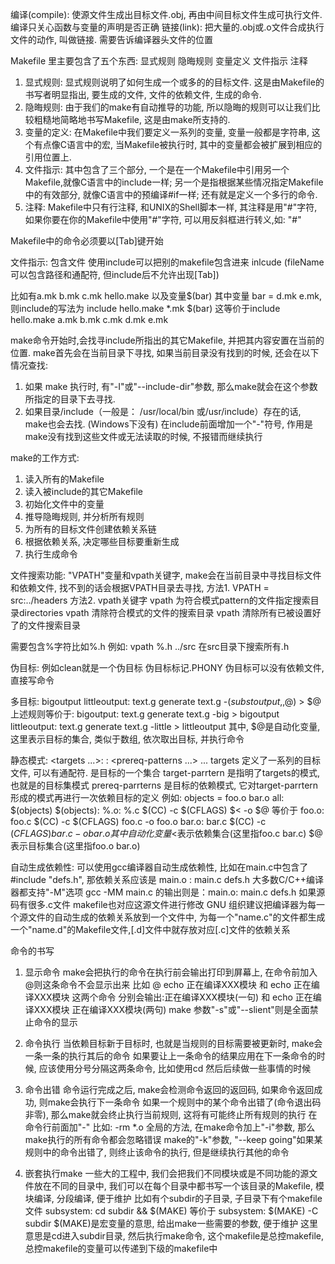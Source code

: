 编译(compile): 使源文件生成出目标文件.obj, 再由中间目标文件生成可执行文件. 编译只关心函数与变量的声明是否正确
链接(link): 把大量的.obj或.o文件合成执行文件的动作, 叫做链接. 需要告诉编译器头文件的位置

Makefile 里主要包含了五个东西: 显式规则 隐晦规则 变量定义 文件指示 注释

1. 显式规则: 显式规则说明了如何生成一个或多的的目标文件. 这是由Makefile的书写者明显指出, 要生成的文件, 文件的依赖文件, 生成的命令.
2. 隐晦规则: 由于我们的make有自动推导的功能, 所以隐晦的规则可以让我们比较粗糙地简略地书写Makefile, 这是由make所支持的.
3. 变量的定义: 在Makefile中我们要定义一系列的变量, 变量一般都是字符串, 这个有点像C语言中的宏, 当Makefile被执行时, 其中的变量都会被扩展到相应的引用位置上.
4. 文件指示: 其中包含了三个部分, 一个是在一个Makefile中引用另一个Makefile,就像C语言中的include一样; 另一个是指根据某些情况指定Makefile中的有效部分, 就像C语言中的预编译#if一样; 还有就是定义一个多行的命令.
5. 注释: Makefile中只有行注释, 和UNIX的Shell脚本一样, 其注释是用"#"字符, 如果你要在你的Makefile中使用"#"字符, 可以用反斜框进行转义,如: "\#"

Makefile中的命令必须要以[Tab]键开始

文件指示:
包含文件 使用include可以把别的makefile包含进来
inlcude <fileName> 	(fileName可以包含路径和通配符, 但include后不允许出现[Tab])

比如有a.mk b.mk c.mk hello.make 以及变量$(bar)  其中变量 bar = d.mk e.mk, 则include的写法为
include hello.make *.mk $(bar) 这等价于include hello.make a.mk b.mk c.mk d.mk e.mk

make命令开始时,会找寻include所指出的其它Makefile, 并把其内容安置在当前的位置. make首先会在当前目录下寻找, 如果当前目录没有找到的时候, 还会在以下情况查找:
1. 如果 make 执行时, 有"-I"或"--include-dir"参数, 那么make就会在这个参数所指定的目录下去寻找.
2. 如果目录<prefix>/include（一般是： /usr/local/bin 或/usr/include）存在的话, make也会去找. (Windows下没有)
在include前面增加一个"-"符号, 作用是make没有找到这些文件或无法读取的时候, 不报错而继续执行

make的工作方式:
1. 读入所有的Makefile
2. 读入被include的其它Makefile
3. 初始化文件中的变量
4. 推导隐晦规则, 并分析所有规则
5. 为所有的目标文件创建依赖关系链
6. 根据依赖关系, 决定哪些目标要重新生成
7. 执行生成命令

文件搜索功能:
"VPATH"变量和vpath关键字, make会在当前目录中寻找目标文件和依赖文件, 找不到的话会根据VPATH目录去寻找, 
方法1. VPATH = src:../headers
方法2. vpath关键字 
vpath <pattern> <directories>	为符合模式pattern的文件指定搜索目录directories
vpath <pattern>清除符合模式<pattern>的文件的搜索目录
vpath 清除所有已被设置好了的文件搜索目录

<pattern>需要包含%字符比如%.h 
例如: vpath %.h ../src 在src目录下搜索所有.h

伪目标:
例如clean就是一个伪目标
伪目标标记.PHONY 伪目标可以没有依赖文件, 直接写命令

多目标:
bigoutput littleoutput: text.g 
	generate text.g -$(subst output,,$@) > $@ 
上述规则等价于: 
bigoutput: text.g 
	generate text.g -big > bigoutput 
littleoutput: text.g 
	generate text.g -little > littleoutput
其中, $@是自动化变量, 这里表示目标的集合, 类似于数组, 依次取出目标, 并执行命令

静态模式:
<targets ...>: <target-pattern>: <prereq-patterns ...> 
<commands> 
... 
targets 定义了一系列的目标文件, 可以有通配符. 是目标的一个集合
target-parrtern 是指明了targets的模式, 也就是的目标集模式
prereq-parrterns 是目标的依赖模式, 它对target-parrtern形成的模式再进行一次依赖目标的定义
例如:
objects = foo.o bar.o 
all: $(objects) 
$(objects): %.o: %.c 
	$(CC) -c $(CFLAGS) $< -o $@
等价于
foo.o: foo.c 
	$(CC) -c $(CFLAGS) foo.c -o foo.o 
bar.o: bar.c 
	$(CC) -c $(CFLAGS) bar.c -o bar.o
其中自动化变量$<表示依赖集合(这里指foo.c bar.c) $@表示目标集合(这里指foo.o bar.o)

自动生成依赖性:
可以使用gcc编译器自动生成依赖性, 比如在main.c中包含了#include "defs.h", 那依赖关系应该是 main.o : main.c defs.h
大多数C/C++编译器都支持"-M"选项 gcc -MM main.c 的输出则是：main.o: main.c defs.h
如果源码有很多.c文件 makefile也对应这源文件进行修改
GNU 组织建议把编译器为每一个源文件的自动生成的依赖关系放到一个文件中, 
为每一个"name.c"的文件都生成一个"name.d"的Makefile文件,[.d]文件中就存放对应[.c]文件的依赖关系



命令的书写
1. 显示命令
make会把执行的命令在执行前会输出打印到屏幕上, 在命令前加入@则这条命令不会显示出来
比如 @ echo 正在编译XXX模块	和 echo 正在编译XXX模块 这两个命令 分别会输出:正在编译XXX模块(一句) 和 echo 正在编译XXX模块 正在编译XXX模块(两句)
make 参数"-s"或"--slient"则是全面禁止命令的显示

2. 命令执行
当依赖目标新于目标时, 也就是当规则的目标需要被更新时, make会一条一条的执行其后的命令
如果要让上一条命令的结果应用在下一条命令的时候, 应该使用分号分隔这两条命令, 比如使用cd 然后后续做一些事情的时候

3. 命令出错
命令运行完成之后, make会检测命令返回的返回码, 如果命令返回成功, 则make会执行下一条命令
如果一个规则中的某个命令出错了(命令退出码非零), 那么make就会终止执行当前规则, 这将有可能终止所有规则的执行
在命令行前面加"-" 比如:	-rm *.o
全局的方法, 在make命令加上"-i"参数, 那么make执行的所有命令都会忽略错误
make的"-k"参数, "--keep going"如果某规则中的命令出错了, 则终止该命令的执行, 但是继续执行其他的命令

4. 嵌套执行make
一些大的工程中, 我们会把我们不同模块或是不同功能的源文件放在不同的目录中, 我们可以在每个目录中都书写一个该目录的Makefile, 模块编译, 分段编译, 便于维护
比如有个subdir的子目录, 子目录下有个makefile文件
subsystem: 
	cd subdir && $(MAKE)
等价于
subsystem: 
	$(MAKE) -C subdir
$(MAKE)是宏变量的意思, 给出make一些需要的参数, 便于维护
这里意思是cd进入subdir目录, 然后执行make命令, 这个makefile是总控makefile, 总控makefile的变量可以传递到下级的makefile中






















